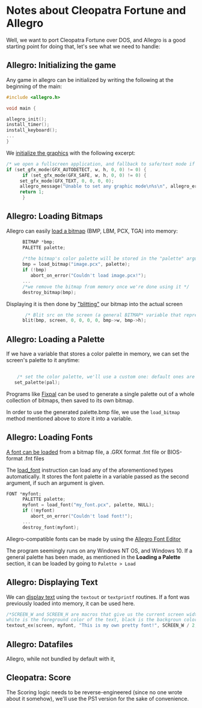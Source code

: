 # Notes about Cleopatra Fortune and Allegro

Well, we want to port Cleopatra Fortune over DOS, and Allegro is a good starting point for doing that, let's see what we need to handle: 


## Allegro: Initializing the game

Any game in allegro can be initialized by writing the following at the beginning of the main:

```c
#include <allegro.h>

void main {

allegro_init();
install_timer();
install_keyboard();
...
}
```

We [initialize the graphics](https://liballeg.org/stabledocs/en/alleg008.html) with the following excerpt:

```c
/* we open a fullscreen application, and fallback to safe/text mode if it fails */
if (set_gfx_mode(GFX_AUTODETECT, w, h, 0, 0) != 0) {
      if (set_gfx_mode(GFX_SAFE, w, h, 0, 0) != 0) {
	 set_gfx_mode(GFX_TEXT, 0, 0, 0, 0);
	 allegro_message("Unable to set any graphic mode\n%s\n", allegro_error);
	 return 1;
      }
```

## Allegro: Loading Bitmaps

Allegro can easily [load a bitmap](https://liballeg.org/stabledocs/en/alleg010.html) (BMP, LBM, PCX, TGA) into memory:

```c
	  BITMAP *bmp;
      PALETTE palette;
      
	  /*the bitmap's color palette will be stored in the "palette" argument */
      bmp = load_bitmap("image.pcx", palette);
      if (!bmp)
         abort_on_error("Couldn't load image.pcx!");
      ...
	  /*we remove the bitmap from memory once we're done using it */
      destroy_bitmap(bmp);

```

Displaying it is then done by ["blitting"](https://liballeg.org/stabledocs/en/alleg014.html#blit) our bitmap into the actual screen

```c
       /* Blit src on the screen (a general BITMAP* variable that represents the display in memory. */
      blit(bmp, screen, 0, 0, 0, 0, bmp->w, bmp->h);
```

## Allegro: Loading a Palette

If we have a variable that stores a color palette in memory, we can set the screen's palette to it anytime:
```c	  
	  
	/* set the color palette, we'll use a custom one: default ones are desktop_palette (atari st palette), and default_palette (VGA DOS palette ?) */
   set_palette(pal);
```

Programs like [Fixpal](https://web.archive.org/web/20120426214537/http://gradha.sdf-eu.org/palopt/palopt.html) can be used to generate a single palette out of a whole collection of bitmaps, then saved to its own bitmap.

In order to use the generated palette.bmp file, we use the `load_bitmap` method mentioned above to store it into a variable.


## Allegro: Loading Fonts

[A font can be loaded](https://liballeg.org/stabledocs/en/alleg017.html) from a bitmap file, a .GRX format .fnt file or BIOS-format .fnt files

The [load_font](https://liballeg.org/stabledocs/en/alleg017.html#load_font) instruction can load any of the aforementioned types automatically. It stores the font palette in a variable passed as the second argument, if such an argument is given.

```c
FONT *myfont;
      PALETTE palette;
      myfont = load_font("my_font.pcx", palette, NULL);
      if (!myfont)
         abort_on_error("Couldn't load font!");
      ...
      destroy_font(myfont);
```

Allegro-compatible fonts can be made by using the [Allegro Font Editor](http://members.allegro.cc/miran/fonted.html)

The program seemingly runs on any Windows NT OS, and Windows 10. 
If a general palette has been made, as mentioned in the **Loading a Palette** section, it can be loaded by going to `Palette > Load` 

## Allegro: Displaying Text

We can [display text](https://liballeg.org/stabledocs/en/alleg018.html) using the `textout` or `textprintf` routines. If a font was previously loaded into memory, it can be used here.
 
```c
/*SCREEN_W and SCREEN_H are macros that give us the current screen width and height as int.
white is the foreground color of the text, black is the backgroun color. */
textout_ex(screen, myfont, "This is my own pretty font!", SCREEN_W / 2, SCREEN_H / 2, white, black);
```

## Allegro: Datafiles

Allegro, while not bundled by default with it, 


## Cleopatra: Score 

The Scoring logic needs to be reverse-engineered (since no one wrote about it somehow), we'll use the PS1 version for the sake of convenience.



